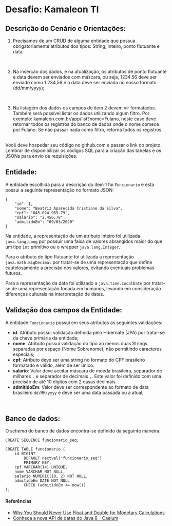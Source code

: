 # Desafio: Kamaleon TI

## Descrição do Cenário e Orientações:

1. Precisamos de um CRUD de alguma entidade que possua obrigatoriamente atributos dos tipos: String, inteiro, ponto flutuante e data;  
<br>

2. Na inserção dos dados, e na atualização, os atributos de ponto flutuante e data devem ser enviados com máscara, ou seja, 1234.56 deve ser enviado como 1.234,56 e a data deve ser enviada no nosso formato (dd/mm/yyyy);  
<br>

3. Na listagem dos dados os campos do item 2 devem vir formatados. Também será possível listar os dados utilizando algum filtro. Por exemplo: kamaleon.com.br/app/list?nome=Fulano, neste caso deve retornar todos os registros do banco de dados onde o nome comece por Fulano. Se não passar nada como filtro, retorna todos os registros.  
<br>
Você deve hospedar seu código no github.com e passar o link do projeto. Lembrar de disponibilizar os códigos SQL para a criação das tabelas e os JSONs para envio de requisições.
<br>

## Entidade:

A entidade escolhida para a descrição do item 1 foi `Funcionario` e esta possui a seguinte representação no formato JSON:

```
{
    "id": 1,
    "nome": "Beatriz Aparecida Cristiane da Silva",
    "cpf": "045.024.969-79",
    "salario": "2.456,78",
    "admitidoEm": "09/03/2020"
}
```

Na entidade, a representação de um atributo inteiro foi utilizada `java.lang.Long` por possuir uma faixa de valores abrangidos maior do que um tipo `int` primitivo ou o wrapper `java.lang.Integer`.

Para o atributo do tipo flutuante foi utilizada a representação `java.math.BigDecimal` por tratar-se de uma representação que define cautelosamente a precisão dos valores, evitando eventuais problemas futuros.

Para a representação da data foi utilizado a `java.time.LocalDate` por tratar-se de uma representação focada em humanos, levando em consideração diferenças culturais na interpretação de datas.
<br>

## Validação dos campos da Entidade:

A entidade `Funcionario` possui em seus atributos as seguintes validações:

* **id**: Atributo possui validação definida pelo Hibernate (JPA) por tratar-se da chave primária da entidade;
* **nome**: Atributo possui validação do tipo ao menos duas Strings separadas por espaço (Nome Sobrenome), não permitindo caracteres especiais;
* **cpf**: Atributo deve ser uma string no formato do CPF brasileiro formatado e válido, além de ser único.
* **salario**: Valor deve aceitar máscara de moeda brasileira, separador de milhares `.` e separador de decimais `,`. Este valor foi definido com uma precisão de até 10 digitos com 2 casas decimais.
* **admitidoEm**: Valor deve ser correspondente ao formato de data brasileiro `dd/MM/yyyy` e deve ser uma data passada ou a atual;
<br>

## Banco de dados: 

O *schema* do banco de dados encontra-se definido da seguinte maneira:

```
CREATE SEQUENCE funcionario_seq;

CREATE TABLE funcionario (
    id BIGINT 
        DEFAULT nextval('funcionario_seq') 
        PRIMARY KEY,
    cpf VARCHAR(14) UNIQUE,
    nome VARCHAR NOT NULL,
    salario NUMERIC(10, 2) NOT NULL,
    admitidoEm DATE NOT NULL 
        CHECK (admitidoEm <= now())
);
```

#### Referências

- [Why You Should Never Use Float and Double for Monetary Calculations
](https://dzone.com/articles/never-use-float-and-double-for-monetary-calculatio)
- [Conheça a nova API de datas do Java 8 - Caelum](https://blog.caelum.com.br/conheca-a-nova-api-de-datas-do-java-8/)

